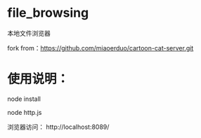 # file_browsing
本地文件浏览器

fork from：https://github.com/miaoerduo/cartoon-cat-server.git

# 使用说明：
node install

node http.js

浏览器访问： http://localhost:8089/
